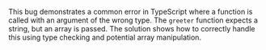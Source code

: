 This bug demonstrates a common error in TypeScript where a function is called with an argument of the wrong type.  The `greeter` function expects a string, but an array is passed.  The solution shows how to correctly handle this using type checking and potential array manipulation.